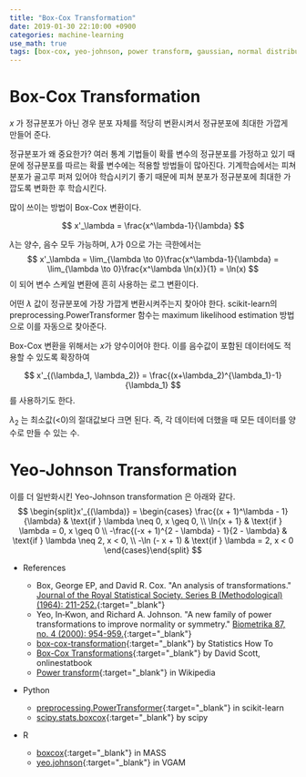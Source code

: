```yaml
---
title: "Box-Cox Transformation"
date: 2019-01-30 22:10:00 +0900
categories: machine-learning
use_math: true
tags: [box-cox, yeo-johnson, power transform, gaussian, normal distribution, feature engineering]
---
```


# Box-Cox Transformation

$x$ 가 정규분포가 아닌 경우 분포 자체를 적당히 변환시켜서 정규분포에 최대한 가깝게 만들어 준다.

정규분포가 왜 중요한가? 여러 통계 기법들이 확률 변수의 정규분포를 가정하고 있기 때문에 정규분포를 따르는 확률 변수에는 적용할 방법들이 많아진다.
기계학습에서는 피쳐 분포가 골고루 퍼져 있어야 학습시키기 좋기 때문에 피쳐 분포가 정규분포에 최대한 가깝도록 변화한 후 학습시킨다.

많이 쓰이는 방법이 Box-Cox 변환이다.

$$ x'_\lambda = \frac{x^\lambda-1}{\lambda} $$

$\lambda$는 양수, 음수 모두 가능하며, $\lambda$가 0으로 가는 극한에서는 $$ x'_\lambda = \lim_{\lambda \to 0}\frac{x^\lambda-1}{\lambda} = \lim_{\lambda \to 0}\frac{x^\lambda \ln(x)}{1} = \ln(x) $$ 이 되어 변수 스케일 변환에 흔히 사용하는 로그 변환이다.

어떤 $\lambda$ 값이 정규분포에 가장 가깝게 변환시켜주는지 찾아야 한다.
scikit-learn의 preprocessing.PowerTransformer 함수는 maximum likelihood estimation 방법으로 이를 자동으로 찾아준다.


Box-Cox 변환을 위해서는 $x$가 양수이어야 한다.
이를 음수값이 포함된 데이터에도 적용할 수 있도록 확장하여 

$$ x'_{(\lambda_1, \lambda_2)} = \frac{(x+\lambda_2)^{\lambda_1}-1}{\lambda_1} $$
를 사용하기도 한다. 

$\lambda_2$ 는 최소값(<0)의 절대값보다 크면 된다. 즉, 각 데이터에 더했을 때 모든 데이터를 양수로 만들 수 있는 수.

# Yeo-Johnson Transformation

이를 더 일반화시킨 Yeo-Johnson transformation 은 아래와 같다.
$$
\begin{split}x'_{(\lambda)} =
\begin{cases}
 \frac{(x + 1)^\lambda - 1}{\lambda} & \text{if } \lambda \neq 0, x \geq 0, \\
\ln{x + 1} & \text{if } \lambda = 0, x \geq 0 \\
-\frac{(-x + 1)^{2 - \lambda} - 1}{2 - \lambda} & \text{if } \lambda \neq 2, x < 0, \\
 -\ln (- x + 1) & \text{if } \lambda = 2, x < 0
\end{cases}\end{split}
$$

- References
  - Box, George EP, and David R. Cox. "An analysis of transformations." [Journal of the Royal Statistical Society. Series B (Methodological) (1964): 211-252.](https://www.jstor.org/stable/2984418){:target="_blank"}
  - Yeo, In‐Kwon, and Richard A. Johnson. "A new family of power transformations to improve normality or symmetry." [Biometrika 87, no. 4 (2000): 954-959.](https://academic.oup.com/biomet/article-abstract/87/4/954/232908){:target="_blank"}
  - [box-cox-transformation]( https://www.statisticshowto.datasciencecentral.com/box-cox-transformation/){:target="_blank"} by Statistics How To
  - [Box-Cox Transformations](http://onlinestatbook.com/mobile/transformations/box-cox.html){:target="_blank"} by David Scott, onlinestatbook
  - [Power transform](https://en.wikipedia.org/wiki/Power_transform){:target="_blank"} in Wikipedia

- Python
  - [preprocessing.PowerTransformer](https://scikit-learn.org/stable/modules/preprocessing.html#preprocessing-transformer){:target="_blank"} in scikit-learn
  - [scipy.stats.boxcox](https://docs.scipy.org/doc/scipy/reference/generated/scipy.stats.boxcox.html){:target="_blank"} by scipy

- R
  - [boxcox](https://www.rdocumentation.org/packages/MASS/versions/7.3-0/topics/boxcox){:target="_blank"} in MASS
  - [yeo.johnson](
https://www.rdocumentation.org/packages/VGAM/versions/1.0-6/topics/yeo.johnson){:target="_blank"} in VGAM
